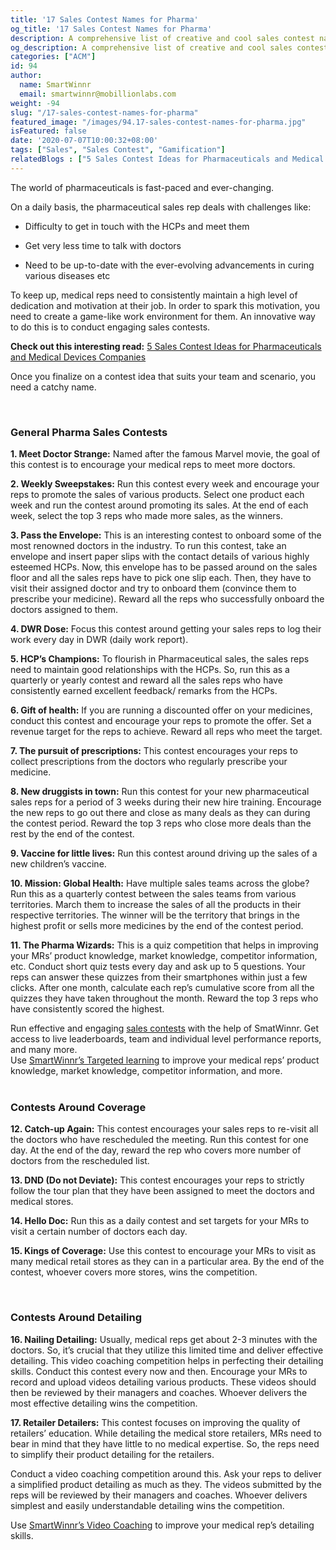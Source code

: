 ```yaml
---
title: '17 Sales Contest Names for Pharma'
og_title: '17 Sales Contest Names for Pharma'
description: A comprehensive list of creative and cool sales contest names for the pharma industry
og_description: A comprehensive list of creative and cool sales contest names for the pharma industry
categories: ["ACM"]
id: 94
author:
  name: SmartWinnr
  email: smartwinnr@mobillionlabs.com
weight: -94
slug: "/17-sales-contest-names-for-pharma"
featured_image: "/images/94.17-sales-contest-names-for-pharma.jpg"
isFeatured: false
date: '2020-07-07T10:00:32+08:00'
tags: ["Sales", "Sales Contest", "Gamification"]
relatedBlogs : ["5 Sales Contest Ideas for Pharmaceuticals and Medical Devices Companies", "25 Creative Sales Team Names", "How to Launch a Sales Contest", "23 Sales incentive ideas to keep your sales team motivated", "Sales Contest Communication Template", "Creative Employee Recognition Award Names", "Top 20 Sales Contest Names"]
---
```


The world of pharmaceuticals is fast-paced and ever-changing. 

On a daily basis, the pharmaceutical sales rep deals with challenges like:

* Difficulty to get in touch with the HCPs and meet them

* Get very less time to talk with doctors

* Need to be up-to-date with the ever-evolving advancements in curing various diseases etc

To keep up, medical reps need to consistently maintain a high level of dedication and motivation at their job. In order to spark this motivation, you need to create a game-like work environment for them. An innovative way to do this is to conduct engaging sales contests. 

**Check out this interesting read:** <a href="https://www.smartwinnr.com/post/5-sales-contests-for-pharma-and-medical-device-companies/" target="_blank" class="ml-desc-text">5 Sales Contest Ideas for Pharmaceuticals and Medical Devices Companies</a>

Once you finalize on a contest idea that suits your team and scenario, you need a catchy name.

<br>

### **General Pharma Sales Contests**

**1. Meet Doctor Strange:** Named after the famous Marvel movie, the goal of this contest is to encourage your medical reps to meet more doctors.

**2. Weekly Sweepstakes:** Run this contest every week and encourage your reps to promote the sales of various products. Select one product each week and run the contest around promoting its sales. At the end of each week, select the top 3 reps who made more sales, as the winners.

**3. Pass the Envelope:** This is an interesting contest to onboard some of the most renowned doctors in the industry. To run this contest, take an envelope and insert paper slips with the contact details of various highly esteemed HCPs. Now, this envelope has to be passed around on the sales floor and all the sales reps have to pick one slip each. Then, they have to visit their assigned doctor and try to onboard them (convince them to prescribe your medicine). Reward all the reps who successfully onboard the doctors assigned to them.

**4. DWR Dose:** Focus this contest around getting your sales reps to log their work every day in DWR (daily work report).

**5. HCP’s Champions:** To flourish in Pharmaceutical sales, the sales reps need to maintain good relationships with the HCPs. So, run this as a quarterly or yearly contest and reward all the sales reps who have consistently earned excellent feedback/ remarks from the HCPs. 

**6. Gift of health:** If you are running a discounted offer on your medicines, conduct this contest and encourage your reps to promote the offer. Set a revenue target for the reps to achieve. Reward all reps who meet the target.

**7. The pursuit of prescriptions:** This contest encourages your reps to collect prescriptions from the doctors who regularly prescribe your medicine.

**8. New druggists in town:** Run this contest for your new pharmaceutical sales reps for a period of 3 weeks during their new hire training. Encourage the new reps to go out there and close as many deals as they can during the contest period. Reward the top 3 reps who close more deals than the rest by the end of the contest.

**9. Vaccine for little lives:** Run this contest around driving up the sales of a new children’s vaccine.

**10. Mission: Global Health:** Have multiple sales teams across the globe? Run this as a quarterly contest between the sales teams from various territories. March them to increase the sales of all the products in their respective territories. The winner will be the territory that brings in the highest profit or sells more medicines by the end of the contest period.

**11. The Pharma Wizards:** This is a quiz competition that helps in improving your MRs’ product knowledge, market knowledge, competitor information, etc. Conduct short quiz tests every day and ask up to 5 questions. Your reps can answer these quizzes from their smartphones within just a few clicks. After one month, calculate each rep’s cumulative score from all the quizzes they have taken throughout the month. Reward the top 3 reps who have consistently scored the highest.

<div class="ml_text_italic ml-margin-bottom10">Run effective and engaging <a href="https://www.smartwinnr.com/product/sales-contest/" target="_blank" class="ml-desc-text">sales contests</a> with the help of SmatWinnr. Get access to live leaderboards, team and individual level performance reports, and many more.</div>

<div class="ml_text_italic">Use <a href="https://www.smartwinnr.com/product/targeted-learning/" target="_blank" class="ml-desc-text">SmartWinnr’s Targeted learning</a> to improve your medical reps’ product knowledge, market knowledge, competitor information, and more.</div>

<br>

### **Contests Around Coverage**

**12. Catch-up Again:** This contest encourages your sales reps to re-visit all the doctors who have rescheduled the meeting. Run this contest for one day. At the end of the day, reward the rep who covers more number of doctors from the rescheduled list.

**13. DND (Do not Deviate):** This contest encourages your reps to strictly follow the tour plan that they have been assigned to meet the doctors and medical stores.

**14. Hello Doc:** Run this as a daily contest and set targets for your MRs to visit a certain number of doctors each day. 

**15. Kings of Coverage:** Use this contest to encourage your MRs to visit as many medical retail stores as they can in a particular area. By the end of the contest, whoever covers more stores, wins the competition.

<br>

### **Contests Around Detailing**

**16. Nailing Detailing:** Usually, medical reps get about 2-3 minutes with the doctors. So, it’s crucial that they utilize this limited time and deliver effective detailing. This video coaching competition helps in perfecting their detailing skills. Conduct this contest every now and then. Encourage your MRs to record and upload videos detailing various products. These videos should then be reviewed by their managers and coaches. Whoever delivers the most effective detailing wins the competition. 

**17. Retailer Detailers:** This contest focuses on improving the quality of retailers’ education. While detailing the medical store retailers, MRs need to bear in mind that they have little to no medical expertise. So, the reps need to simplify their product detailing for the retailers. 

Conduct a video coaching competition around this. Ask your reps to deliver a simplified product detailing as much as they. The videos submitted by the reps will be reviewed by their managers and coaches. Whoever delivers simplest and easily understandable detailing wins the competition.

<div class="ml_text_italic ml-margin-bottom10">Use <a href="https://www.smartwinnr.com/product/sales-coaching/" target="_blank" class="ml-desc-text">SmartWinnr’s Video Coaching</a> to improve your medical rep’s detailing skills.</div>